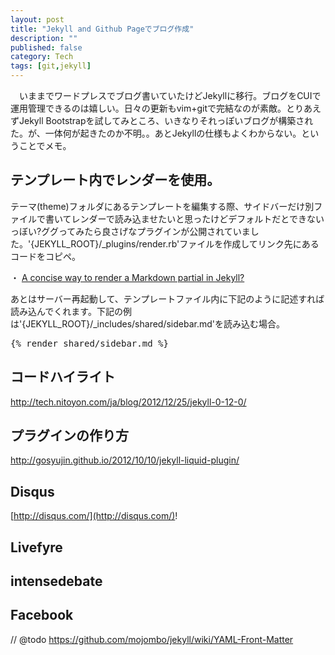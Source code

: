 ```yaml
---
layout: post
title: "Jekyll and Github Pageでブログ作成"
description: ""
published: false
category: Tech
tags: [git,jekyll]
---
```


　いままでワードプレスでブログ書いていたけどJekyllに移行。ブログをCUIで運用管理できるのは嬉しい。日々の更新もvim+gitで完結なのが素敵。とりあえずJekyll Bootstrapを試してみところ、いきなりそれっぽいブログが構築された。が、一体何が起きたのか不明。。あとJekyllの仕様もよくわからない。ということでメモ。

## テンプレート内でレンダーを使用。

テーマ(theme)フォルダにあるテンプレートを編集する際、サイドバーだけ別ファイルで書いてレンダーで読み込ませたいと思ったけどデフォルトだとできないっぼい?ググってみたら良さげなプラグインが公開されていました。'{JEKYLL_ROOT}/_plugins/render.rb'ファイルを作成してリンク先にあるコードをコピペ。

・ <a href="http://www.testically.org/2012/02/03/a-concise-way-to-render-a-markdown-partial-in-jekyll/" target="_blank">A concise way to render a Markdown partial in Jekyll? </a>

あとはサーバー再起動して、テンプレートファイル内に下記のように記述すれば読み込んでくれます。下記の例は'{JEKYLL_ROOT}/_includes/shared/sidebar.md'を読み込む場合。

<pre>
&#123;% render shared/sidebar.md %&#125;
</pre>



## コードハイライト
http://tech.nitoyon.com/ja/blog/2012/12/25/jekyll-0-12-0/


## プラグインの作り方

http://gosyujin.github.io/2012/10/10/jekyll-liquid-plugin/

## Disqus

[http://disqus.com/](http://disqus.com/)!



## Livefyre


## intensedebate

## Facebook

// @todo
https://github.com/mojombo/jekyll/wiki/YAML-Front-Matter
